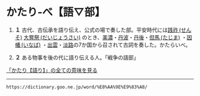 # かたり‐べ【語▽部】

1.  **１** 古代、古伝承を語り伝え、公式の場で奏した部。平安時代には[践祚 (せんそ)](https://dictionary.goo.ne.jp/word/%E8%B7%B5%E7%A5%9A/#jn-126711) [大嘗祭 (だいじょうさい)](https://dictionary.goo.ne.jp/word/%E5%A4%A7%E5%98%97%E7%A5%AD/#jn-133504) のとき、[美濃](https://dictionary.goo.ne.jp/word/%E7%BE%8E%E6%BF%83/#jn-213059)・[丹波](https://dictionary.goo.ne.jp/word/%E4%B8%B9%E6%B3%A2/#jn-140525)・[丹後](https://dictionary.goo.ne.jp/word/%E4%B8%B9%E5%BE%8C/#jn-139856)・[但馬 (たじま)](https://dictionary.goo.ne.jp/word/%E4%BD%86%E9%A6%AC/#jn-136448) ・[因幡 (いなば)](https://dictionary.goo.ne.jp/word/%E5%9B%A0%E5%B9%A1/#jn-14248) ・[出雲](https://dictionary.goo.ne.jp/word/%E5%87%BA%E9%9B%B2/#jn-11648)・[淡路](https://dictionary.goo.ne.jp/word/%E6%B7%A1%E8%B7%AF/#jn-8116)の7か国から召されて古詞を奏した。かたらいべ。
    

1.  **２** ある物事を後の代に語り伝える人。「戦争の語部」
    

[「かたり【語り】」の全ての意味を見る](https://dictionary.goo.ne.jp/word/%E8%AA%9E%E3%82%8A/#jn-42200)

---
`https://dictionary.goo.ne.jp/word/%E8%AA%9E%E9%83%A8/`